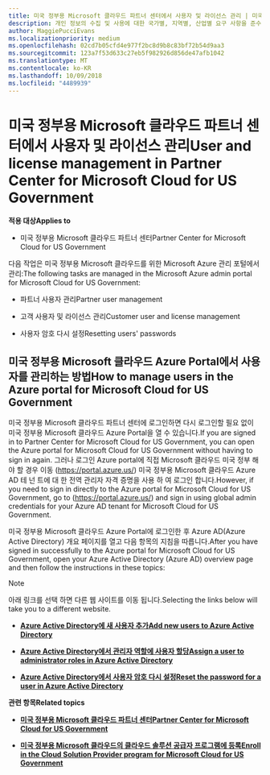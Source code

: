 ```yaml
---
title: 미국 정부용 Microsoft 클라우드 파트너 센터에서 사용자 및 라이선스 관리 | 미국 정부용 Microsoft 클라우드 파트너 센터
description: 개인 정보의 수집 및 사용에 대한 국가별, 지역별, 산업별 요구 사항을 준수하기 위해 미국 정부용 Microsoft 클라우드 파트너 센터에는 사용자 관리 기능이 제공되지 않습니다. 그 대신 미국 정부용 Microsoft 클라우드 Azure Portal에서 사용자를 추가하고 관리할 수 있습니다.
author: MaggiePucciEvans
ms.localizationpriority: medium
ms.openlocfilehash: 02cd7b05cfd4e977f2bc8d9b8c83bf72b54d9aa3
ms.sourcegitcommit: 123a7f53d633c27eb5f982926d856de47afb1042
ms.translationtype: MT
ms.contentlocale: ko-KR
ms.lasthandoff: 10/09/2018
ms.locfileid: "4489939"
---
```

# <a name="user-and-license-management-in-partner-center-for-microsoft-cloud-for-us-government"></a><span data-ttu-id="9f1a0-104">미국 정부용 Microsoft 클라우드 파트너 센터에서 사용자 및 라이선스 관리</span><span class="sxs-lookup"><span data-stu-id="9f1a0-104">User and license management in Partner Center for Microsoft Cloud for US Government</span></span>

**<span data-ttu-id="9f1a0-105">적용 대상</span><span class="sxs-lookup"><span data-stu-id="9f1a0-105">Applies to</span></span>**

-  <span data-ttu-id="9f1a0-106">미국 정부용 Microsoft 클라우드 파트너 센터</span><span class="sxs-lookup"><span data-stu-id="9f1a0-106">Partner Center for Microsoft Cloud for US Government</span></span>

<span data-ttu-id="9f1a0-107">다음 작업은 미국 정부용 Microsoft 클라우드를 위한 Microsoft Azure 관리 포털에서 관리:</span><span class="sxs-lookup"><span data-stu-id="9f1a0-107">The following tasks are managed in the Microsoft Azure admin portal for Microsoft Cloud for US Government:</span></span>

- <span data-ttu-id="9f1a0-108">파트너 사용자 관리</span><span class="sxs-lookup"><span data-stu-id="9f1a0-108">Partner user management</span></span>

- <span data-ttu-id="9f1a0-109">고객 사용자 및 라이선스 관리</span><span class="sxs-lookup"><span data-stu-id="9f1a0-109">Customer user and license management</span></span>

- <span data-ttu-id="9f1a0-110">사용자 암호 다시 설정</span><span class="sxs-lookup"><span data-stu-id="9f1a0-110">Resetting users' passwords</span></span>


## <a name="how-to-manage-users-in-the-azure-portal-for-microsoft-cloud-for-us-government"></a><span data-ttu-id="9f1a0-111">미국 정부용 Microsoft 클라우드 Azure Portal에서 사용자를 관리하는 방법</span><span class="sxs-lookup"><span data-stu-id="9f1a0-111">How to manage users in the Azure portal for Microsoft Cloud for US Government</span></span>

<span data-ttu-id="9f1a0-112">미국 정부용 Microsoft 클라우드 파트너 센터에 로그인하면 다시 로그인할 필요 없이 미국 정부용 Microsoft 클라우드 Azure Portal을 열 수 있습니다.</span><span class="sxs-lookup"><span data-stu-id="9f1a0-112">If you are signed in to Partner Center for Microsoft Cloud for US Government, you can open the Azure portal for Microsoft Cloud for US Government without having to sign in again.</span></span> <span data-ttu-id="9f1a0-113">그러나 로그인 Azure portal에 직접 Microsoft 클라우드 미국 정부 해야 할 경우 이동 (https://portal.azure.us/) 미국 정부용 Microsoft 클라우드 Azure AD 테 넌 트에 대 한 전역 관리자 자격 증명을 사용 하 여 로그인 합니다.</span><span class="sxs-lookup"><span data-stu-id="9f1a0-113">However, if you need to sign in directly to the Azure portal for Microsoft Cloud for US Government, go to (https://portal.azure.us/) and sign in using global admin credentials for your Azure AD tenant for Microsoft Cloud for US Government.</span></span>

<span data-ttu-id="9f1a0-114">미국 정부용 Microsoft 클라우드 Azure Portal에 로그인한 후 Azure AD(Azure Active Directory) 개요 페이지를 열고 다음 항목의 지침을 따릅니다.</span><span class="sxs-lookup"><span data-stu-id="9f1a0-114">After you have signed in successfully to the Azure portal for Microsoft Cloud for US Government, open your Azure Active Directory (Azure AD) overview page and then follow the instructions in these topics:</span></span>

> [!NOTE]  
> <span data-ttu-id="9f1a0-115">아래 링크를 선택 하면 다른 웹 사이트를 이동 됩니다.</span><span class="sxs-lookup"><span data-stu-id="9f1a0-115">Selecting the links below will take you to a different website.</span></span> 

-  [**<span data-ttu-id="9f1a0-116">Azure Active Directory에 새 사용자 추가</span><span class="sxs-lookup"><span data-stu-id="9f1a0-116">Add new users to Azure Active Directory</span></span>**](https://docs.microsoft.com/azure/active-directory/active-directory-users-create-azure-portal)

-  [**<span data-ttu-id="9f1a0-117">Azure Active Directory에서 관리자 역할에 사용자 할당</span><span class="sxs-lookup"><span data-stu-id="9f1a0-117">Assign a user to administrator roles in Azure Active Directory</span></span>**](https://docs.microsoft.com/azure/active-directory/active-directory-users-assign-role-azure-portal)

-  [**<span data-ttu-id="9f1a0-118">Azure Active Directory에서 사용자 암호 다시 설정</span><span class="sxs-lookup"><span data-stu-id="9f1a0-118">Reset the password for a user in Azure Active Directory</span></span>**](https://docs.microsoft.com/azure/active-directory/active-directory-users-reset-password-azure-portal)

**<span data-ttu-id="9f1a0-119">관련 항목</span><span class="sxs-lookup"><span data-stu-id="9f1a0-119">Related topics</span></span>**

-  [**<span data-ttu-id="9f1a0-120">미국 정부용 Microsoft 클라우드 파트너 센터</span><span class="sxs-lookup"><span data-stu-id="9f1a0-120">Partner Center for Microsoft Cloud for US Government</span></span>**](partner-center-for-microsoft-us-govt-cloud.md)

-  [**<span data-ttu-id="9f1a0-121">미국 정부용 Microsoft 클라우드의 클라우드 솔루션 공급자 프로그램에 등록</span><span class="sxs-lookup"><span data-stu-id="9f1a0-121">Enroll in the Cloud Solution Provider program for Microsoft Cloud for US Government</span></span>**](enroll-in-csp-for-microsoft-us-govt-cloud.md)
